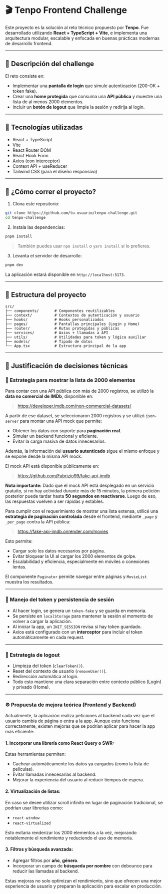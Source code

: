 # 🎬 Tenpo Frontend Challenge

Este proyecto es la solución al reto técnico propuesto por **Tenpo**. Fue desarrollado utilizando **React + TypeScript + Vite**, e implementa una arquitectura modular, escalable y enfocada en buenas prácticas modernas de desarrollo frontend.

---

## 📌 Descripción del challenge

El reto consiste en:

- Implementar una **pantalla de login** que simule autenticación (200-OK + token fake).
- Crear una **home protegida** que consuma una **API pública** y muestre una lista de al menos 2000 elementos.
- Incluir un **botón de logout** que limpie la sesión y redirija al login.

---

## 🚀 Tecnologías utilizadas

- React + TypeScript
- Vite
- React Router DOM
- React Hook Form
- Axios (con interceptor)
- Context API + useReducer
- Tailwind CSS (para el diseño responsivo)

---

## 🏃 ¿Cómo correr el proyecto?

1. Clona este repositorio:

```bash
git clone https://github.com/tu-usuario/tenpo-challenge.git
cd tenpo-challenge
```

2. Instala las dependencias:

```bash
pnpm install
```

> También puedes usar `npm install` o `yarn install` si lo prefieres.

3. Levanta el servidor de desarrollo:

```bash
pnpm dev
```

La aplicación estará disponible en `http://localhost:5173`.

---

## 📁 Estructura del proyecto

```
src/
├── components/       # Componentes reutilizables
├── context/          # Contextos de autenticación y usuario
├── hooks/            # Hooks personalizados
├── pages/            # Pantallas principales (Login y Home)
├── router/           # Rutas protegidas y públicas
├── services/         # Axios + llamadas a API
├── utils/            # Utilidades para token y lógica auxiliar
├── models/           # Tipado de datos
└── App.tsx           # Estructura principal de la app
```

---

## 🧠 Justificación de decisiones técnicas

### 🎯 Estrategia para mostrar la lista de 2000 elementos

Para contar con una API pública con más de 2000 registros, se utilizó la **data no comercial de IMDb**, disponible en:

> https://developer.imdb.com/non-commercial-datasets/

A partir de ese dataset, se seleccionaron 2000 registros y se utilizó `json-server` para montar una API mock que permite:

- Obtener los datos con soporte para **paginación real**.
- Simular un backend funcional y eficiente.
- Evitar la carga masiva de datos innecesarios.

Además, la información del **usuario autenticado** sigue el mismo enfoque y se expone desde la misma API mock.

El mock API está disponible públicamente en:

> https://github.com/Fabrizio99/fake-api-imdb

**Nota importante:** Dado que el mock API está desplegado en un servicio gratuito, si no hay actividad durante más de 15 minutos, la primera petición posterior puede tardar hasta **50 segundos en reactivarse**. Luego de eso, las respuestas vuelven a ser rápidas y estables.

Para cumplir con el requerimiento de mostrar una lista extensa, utilicé una **estrategia de paginación controlada** desde el frontend, mediante `_page` y `_per_page` contra la API pública:

> https://fake-api-imdb.onrender.com/movies

Esto permite:

- Cargar solo los datos necesarios por página.
- Evitar bloquear la UI al cargar los 2000 elementos de golpe.
- Escalabilidad y eficiencia, especialmente en móviles o conexiones lentas.

El componente `Paginator` permite navegar entre páginas y `MovieList` muestra los resultados.

---

### 🔐 Manejo del token y persistencia de sesión

- Al hacer login, se genera un `token-fake` y se guarda en memoria.
- Se persiste en `localStorage` para mantener la sesión al momento de volver a cargar la aplicación.
- Al iniciar la app, un `INIT_SESSION` revisa si hay token guardado.
- Axios está configurado con un **interceptor** para incluir el token automáticamente en cada request.

---

### 🚪 Estrategia de logout

- Limpieza del token (`clearToken()`).
- Reset del contexto de usuario (`removeUser()`).
- Redirección automática al login.
- Todo esto mantiene una clara separación entre contexto público (Login) y privado (Home).

---

### ⚙️ Propuesta de mejora teórica (Frontend y Backend)

Actualmente, la aplicación realiza peticiones al backend cada vez que el usuario cambia de página o entra a la app. Aunque esto funciona correctamente, existen mejoras que se podrían aplicar para hacer la app más eficiente:

#### 1. Incorporar una librería como **React Query** o **SWR**:

Estas herramientas permiten:

- Cachear automáticamente los datos ya cargados (como la lista de películas).
- Evitar llamadas innecesarias al backend.
- Mejorar la experiencia del usuario al reducir tiempos de espera.

#### 2. Virtualización de listas:

En caso se desee utilizar scroll infinito en lugar de paginación tradicional, se podrían usar librerías como:

- `react-window`
- `react-virtualized`

Esto evitaría renderizar los 2000 elementos a la vez, mejorando notablemente el rendimiento y reduciendo el uso de memoria.

#### 3. Filtros y búsqueda avanzada:

- Agregar filtros por **año**, **género**.
- Incorporar un campo de **búsqueda por nombre** con debounce para reducir las llamadas al backend.

Estas mejoras no solo optimizan el rendimiento, sino que ofrecen una mejor experiencia de usuario y preparan la aplicación para escalar en producción.
